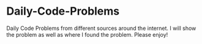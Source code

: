# Daily-Code-Problems
Daily Code Problems from different sources around the internet. I will show the problem as well as where I found the problem. Please enjoy!
